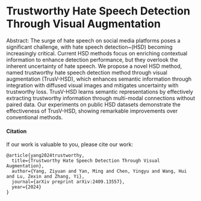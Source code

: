 # Trustworthy Hate Speech Detection Through Visual Augmentation

Abstract: The surge of hate speech on social media platforms poses a significant challenge, with hate speech detection~(HSD) becoming increasingly critical. Current HSD methods focus on enriching contextual information to enhance detection performance, but they overlook the inherent uncertainty of hate speech. We propose a novel HSD method, named trustworthy hate speech detection method through visual augmentation (TrusV-HSD), which enhances semantic information through integration with diffused visual images and mitigates uncertainty with trustworthy loss. TrusV-HSD learns semantic representations by effectively extracting trustworthy information through multi-modal connections without paired data. Our experiments on public HSD datasets demonstrate the effectiveness of TrusV-HSD, showing remarkable improvements over conventional methods.


#### Citation
If our work is valuable to you, please cite our work:
```
@article{yang2024trustworthy,
  title={Trustworthy Hate Speech Detection Through Visual Augmentation},
  author={Yang, Ziyuan and Yan, Ming and Chen, Yingyu and Wang, Hui and Lu, Zexin and Zhang, Yi},
  journal={arXiv preprint arXiv:2409.13557},
  year={2024}
}
```

